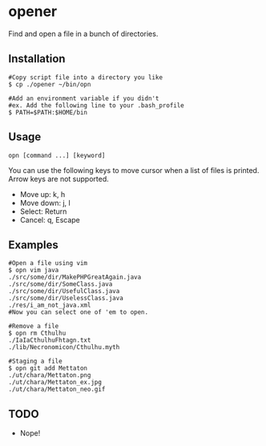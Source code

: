 # opener
Find and open a file in a bunch of directories.

## Installation
```shell
#Copy script file into a directory you like
$ cp ./opener ~/bin/opn

#Add an environment variable if you didn't
#ex. Add the following line to your .bash_profile
$ PATH=$PATH:$HOME/bin
```

## Usage
```
opn [command ...] [keyword]
```
You can use the following keys to move cursor when a list of files is printed. Arrow keys are not supported.
* Move up: k, h
* Move down: j, l
* Select: Return
* Cancel: q, Escape

## Examples
```shell
#Open a file using vim
$ opn vim java
./src/some/dir/MakePHPGreatAgain.java
./src/some/dir/SomeClass.java
./src/some/dir/UsefulClass.java
./src/some/dir/UselessClass.java
./res/i_am_not_java.xml
#Now you can select one of 'em to open.

#Remove a file
$ opn rm Cthulhu
./IaIaCthulhuFhtagn.txt
./lib/Necronomicon/Cthulhu.myth

#Staging a file
$ opn git add Mettaton
./ut/chara/Mettaton.png
./ut/chara/Mettaton_ex.jpg
./ut/chara/Mettaton_neo.gif
```

## TODO
* Nope!
